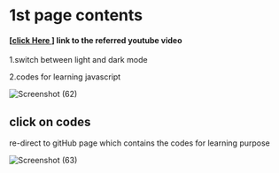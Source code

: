 <h1>1st page contents</h1>
<h4>[<a href="https://youtu.be/PkZNo7MFNFg">click Here </a>] link to the referred youtube video </h4>
<p>1.switch between light and dark mode</p>
<p>2.codes for learning javascript</p>

![Screenshot (62)](https://github.com/Satyapt001/Learning_Javascript/assets/126075100/09be20a8-6b48-475f-990e-dbc4f3745c5a)


<h2>click on codes </h2>
<p>re-direct to gitHub page which contains the codes for learning purpose</p>

![Screenshot (63)](https://github.com/Satyapt001/Learning_Javascript/assets/126075100/4678583f-cfca-4f9a-a452-993c2ce3fd88)
